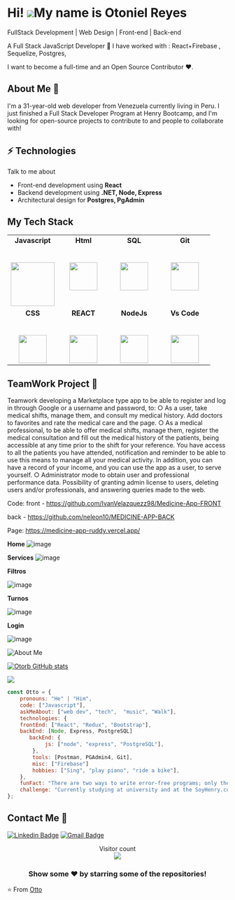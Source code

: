 Hi!  ![](https://user-images.githubusercontent.com/18350557/176309783-0785949b-9127-417c-8b55-ab5a4333674e.gif)My name is Otoniel Reyes
=====================================================================================================================================

FullStack Development | Web Design | Front-end | Back-end

A Full Stack JavaScript Developer 🚀 
I have worked with :
React+Firebase , 
Sequelize,
Postgres,

I want to become a full-time and an Open Source Contributor ❤️.

## About Me :wave:

I'm a 31-year-old web developer from Venezuela currently living in Peru. I just finished a Full Stack Developer Program at Henry Bootcamp, and I'm looking for open-source projects to contribute to and people to collaborate with! 

## ⚡ Technologies
Talk to me about
- Front-end development using **React**
- Backend development using **.NET, Node, Express**
- Architectural design for **Postgres, PgAdmin**

## My Tech Stack

<table>
  <tbody>
    <tr valign="top">
      <td width="25%" align="center">
	      <span><strong>Javascript</strong></span><br><br><br>
        <img height="100px" src="https://seeklogo.com/images/J/javascript-logo-8892AEFCAC-seeklogo.com.png">
      </td>
      <td width="25%" align="center">
        <span><strong>Html </strong></span><br><br><br>
        <img height="64px" src="https://cdn.svgporn.com/logos/html-5.svg">
      </td>
       <td width="25%" align="center">
        <span><strong>SQL </strong></span><br><br><br>
        <img height="64px" src="https://img.icons8.com/ios-filled/2x/sql.png">
      </td>
      <td width="25%" align="center">
        <span><strong>Git</strong></span><br><br><br>
        <img height="64px" src="https://cdn.svgporn.com/logos/git-icon.svg">
      </td>
    <tr valign="top">
      <td width="25%" align="center">
        <span><strong>CSS</strong></span><br><br><br>
        <img height="64px" src="https://cdn.svgporn.com/logos/css-3.svg">
      </td>
      <td width="25%" align="center">
        <span><strong>REACT</strong></span><br><br><br>
        <img height="64px" src="https://img.icons8.com/ultraviolet/2x/react.png">
      </td>
      <td width="25%" align="center">
        <span><strong>NodeJs</strong></span><br><br><br>
        <img height="64px" src="https://img.icons8.com/color/2x/nodejs.png">
      </td>
     <td width="25%" align="center">
        <span><strong>Vs Code</strong></span><br><br><br>
        <img height="64px" src="https://cdn.svgporn.com/logos/visual-studio-code.svg">
      </td>
    </tr>

  </tbody>
</table>

## TeamWork Project :dancers:
Teamwork developing a Marketplace type app to be able to register and log in through Google or a username and password, to: ○ As a user, take medical shifts, manage them, and consult my medical history. Add doctors to favorites and rate the medical care and the page. ○ As a medical professional, to be able to offer medical shifts, manage them, register the medical consultation and fill out the medical history of the patients, being accessible at any time prior to the shift for your reference. You have access to all the patients you have attended, notification and reminder to be able to use this means to manage all your medical activity. In addition, you can have a record of your income, and you can use the app as a user, to serve yourself. ○ Administrator mode to obtain user and professional performance data. Possibility of granting admin license to users, deleting users and/or professionals, and answering queries made to the web.

Code:
front - https://github.com/IvanVelazquezz98/Medicine-App-FRONT

back - https://github.com/neleon10/MEDICINE-APP-BACK

Page: https://medicine-app-ruddy.vercel.app/

 **Home**
![image](https://user-images.githubusercontent.com/95004246/187353192-d9afe4d8-700d-40fd-990e-63942e6ac3cf.png)

**Services**
![image](https://user-images.githubusercontent.com/95004246/187353307-e9093aab-1b30-46de-9cd2-8eac1bd737c6.png)

**Filtros**

![image](https://user-images.githubusercontent.com/95004246/187353348-d740bcb8-c5f3-466c-b301-2c5539b27ec7.png)

**Turnos**

![image](https://user-images.githubusercontent.com/95004246/187353412-1e9d2fc4-9ff4-4b26-b800-e036306de7e4.png)

**Login**

![image](https://user-images.githubusercontent.com/95004246/187353887-a63ff701-fe1e-45dc-ae8c-dc925bbacdbb.png)

![About Me](https://raw.githubusercontent.com/martins-rafael/Ottol/master/bio.gif)

[![Otorb GitHub stats](https://github-readme-stats.vercel.app/api?username=Otorb)](https://github.com/Otorb/github-readme-stats)

<a href="https://github.com/Otorb">
  <img align="center" src="https://github-readme-stats.vercel.app/api/top-langs/?username=Otorb&theme=radical&hide=glsl,python" />
</a>

```javascript
const Otto = {
    pronouns: "He" | "Him",
    code: ["Javascript"],
    askMeAbout: ["web dev", "tech",  "music", "Walk"],
    technologies: {
    frontEnd: ["React", "Redux", "Bootstrap"],
    backEnd: [Node, Express, PostgreSQL]
       backEnd: {
            js: ["node", "express", "PostgreSQL"],
        },
        tools: [Postman, PGAdmin4, Git],
        misc: ["Firebase"]
        hobbies: ["Sing", "play piano", "ride a bike"],
    },
    funFact: "There are two ways to write error-free programs; only the third one works"
    challenge: "Currently studying at university and at the SoyHenry.com bootcamp"
};
```




##  Contact Me :speech_balloon:
[![Linkedin Badge](https://img.shields.io/badge/-Otorb-blue?style=flat-square&logo=Linkedin&logoColor=white&link=https://www.linkedin.com/in/otoniel-reyes-blanco-8b7937232)](https://www.linkedin.com/in/ashwanisng/) [![Gmail Badge](https://img.shields.io/badge/-otonielreyes0@gmail.com-c14438?style=flat-square&logo=Gmail&logoColor=white&link=mailto:otonielreyes0@gmail.com)](mailto:otonielreyes0@gmail.com)

<p align="center"> 
  Visitor count<br>
  <img src="https://profile-counter.glitch.me/Ottorb/count.svg" />
</p>



<div align="center">



### Show some ❤️ by starring some of the repositories!

</div>

⭐️ From [Otto](https://github.com/Otorb)

